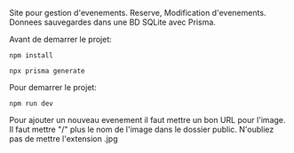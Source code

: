Site pour gestion d'evenements. Reserve, Modification d'evenements. Donnees sauvegardes dans une BD SQLite avec Prisma.

Avant de demarrer le projet:

    npm install

    npx prisma generate

Pour demarrer le projet:

    npm run dev


Pour ajouter un nouveau evenement il faut mettre un bon URL pour l'image. Il faut mettre "/" plus le nom de l'image dans le dossier public. N'oubliez pas de mettre l'extension .jpg

